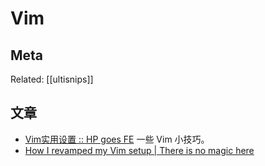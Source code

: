 Vim
===

## Meta

Related: [[ultisnips]]

## 文章

- [Vim实用设置 :: HP goes FE](https://www.hikerpig.cn/2014-05-30-Vim%E5%AE%9E%E7%94%A8%E8%AE%BE%E7%BD%AE/) 一些 Vim 小技巧。
- [How I revamped my Vim setup | There is no magic here](https://alex.dzyoba.com/blog/vim-revamp/)